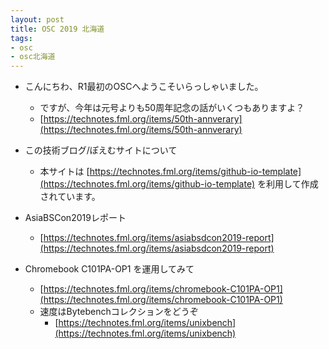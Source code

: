 ```yaml
---
layout: post
title: OSC 2019 北海道
tags:
- osc
- osc北海道
---
```


- こんにちわ、R1最初のOSCへようこそいらっしゃいました。
    - ですが、今年は元号よりも50周年記念の話がいくつもありますよ？
    - [https://technotes.fml.org/items/50th-annverary](https://technotes.fml.org/items/50th-annverary)


- この技術ブログ/ぽえむサイトについて
    - 本サイトは
      [https://technotes.fml.org/items/github-io-template](https://technotes.fml.org/items/github-io-template)
      を利用して作成されています。
      

- AsiaBSCon2019レポート
    - [https://technotes.fml.org/items/asiabsdcon2019-report](https://technotes.fml.org/items/asiabsdcon2019-report)


- Chromebook C101PA-OP1 を運用してみて
    - [https://technotes.fml.org/items/chromebook-C101PA-OP1](https://technotes.fml.org/items/chromebook-C101PA-OP1)
    - 速度はBytebenchコレクションをどうぞ
        - [https://technotes.fml.org/items/unixbench](https://technotes.fml.org/items/unixbench)
